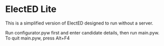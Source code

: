 # ElectED Lite

This is a simplified version of ElectED designed to run without a server.

Run configurator.pyw first and enter candidate details, then run main.pyw. To quit main.pyw, press Alt+F4